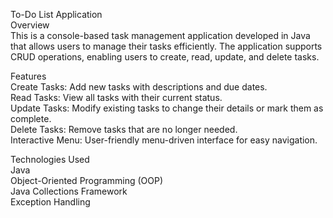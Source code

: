 To-Do List Application                                      
Overview                                                    
This is a console-based task management application developed in Java that allows users to manage their tasks efficiently. The application supports CRUD operations, enabling users to create, read, update, and delete tasks.
          
Features                        
Create Tasks:     Add new tasks with descriptions and due dates.                    
Read Tasks:       View all tasks with their current status.                                
Update Tasks:     Modify existing tasks to change their details or mark them as complete.                  
Delete Tasks:     Remove tasks that are no longer needed.                       
Interactive Menu: User-friendly menu-driven interface for easy navigation.                            
                           
Technologies Used                              
Java                          
Object-Oriented Programming (OOP)                       
Java Collections Framework                           
Exception Handling                                  
